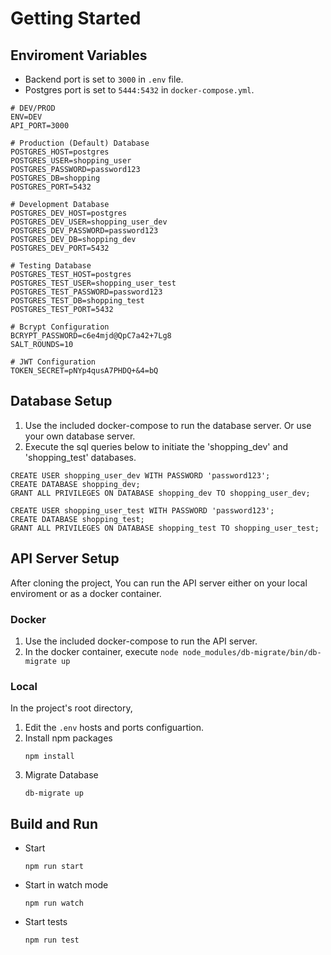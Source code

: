 # Getting Started


## Enviroment Variables
- Backend port is set to ``3000`` in ``.env`` file.
- Postgres port is set to ``5444:5432`` in ``docker-compose.yml``.
```
# DEV/PROD
ENV=DEV
API_PORT=3000

# Production (Default) Database
POSTGRES_HOST=postgres
POSTGRES_USER=shopping_user
POSTGRES_PASSWORD=password123
POSTGRES_DB=shopping
POSTGRES_PORT=5432

# Development Database
POSTGRES_DEV_HOST=postgres
POSTGRES_DEV_USER=shopping_user_dev
POSTGRES_DEV_PASSWORD=password123
POSTGRES_DEV_DB=shopping_dev
POSTGRES_DEV_PORT=5432

# Testing Database
POSTGRES_TEST_HOST=postgres
POSTGRES_TEST_USER=shopping_user_test
POSTGRES_TEST_PASSWORD=password123
POSTGRES_TEST_DB=shopping_test
POSTGRES_TEST_PORT=5432

# Bcrypt Configuration
BCRYPT_PASSWORD=c6e4mjd@QpC7a42+7Lg8
SALT_ROUNDS=10

# JWT Configuration
TOKEN_SECRET=pNYp4qusA7PHDQ+&4=bQ
```

## Database Setup

1. Use the included docker-compose to run the database server. Or use your own database server.
2. Execute the sql queries below to initiate the 'shopping_dev' and 'shopping_test' databases.
```
CREATE USER shopping_user_dev WITH PASSWORD 'password123';
CREATE DATABASE shopping_dev;
GRANT ALL PRIVILEGES ON DATABASE shopping_dev TO shopping_user_dev;

CREATE USER shopping_user_test WITH PASSWORD 'password123';
CREATE DATABASE shopping_test;
GRANT ALL PRIVILEGES ON DATABASE shopping_test TO shopping_user_test;
```

## API Server Setup

After cloning the project, You can run the API server either on your local enviroment or as a docker container.

### Docker

1. Use the included docker-compose to run the API server.
2. In the docker container, execute ``node node_modules/db-migrate/bin/db-migrate up``

### Local

In the project's root directory,
1. Edit the ``.env`` hosts and ports configuartion.
2. Install npm packages
   ```
   npm install
   ```
3. Migrate Database
    ```
    db-migrate up
    ``` 


## Build and Run

- Start
  ```
  npm run start
  ```
- Start in watch mode
  ```
  npm run watch
  ```
- Start tests
  ```
  npm run test
  ```